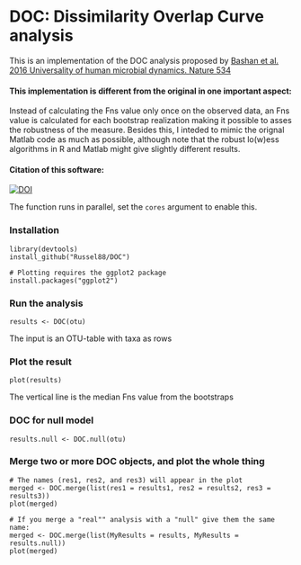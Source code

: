 DOC: Dissimilarity Overlap Curve analysis
=========================================

This is an implementation of the DOC analysis proposed by [Bashan et al.
2016 Universality of human microbial dynamics. Nature
534](http://www.nature.com/nature/journal/v534/n7606/abs/nature18301.html?foxtrotcallback=true)

#### This implementation is different from the original in one important aspect:

Instead of calculating the Fns value only once on the observed data, an
Fns value is calculated for each bootstrap realization making it
possible to asses the robustness of the measure. Besides this, I inteded
to mimic the orignal Matlab code as much as possible, although note that
the robust lo(w)ess algorithms in R and Matlab might give slightly
different results.

#### Citation of this software:

[![DOI](https://zenodo.org/badge/DOI/10.5281/zenodo.1169219.svg)](https://doi.org/10.5281/zenodo.1169219)

The function runs in parallel, set the `cores` argument to enable this.

### Installation

    library(devtools)
    install_github("Russel88/DOC")

    # Plotting requires the ggplot2 package
    install.packages("ggplot2")

### Run the analysis

    results <- DOC(otu)

The input is an OTU-table with taxa as rows

### Plot the result

    plot(results)

The vertical line is the median Fns value from the bootstraps

### DOC for null model

    results.null <- DOC.null(otu)

### Merge two or more DOC objects, and plot the whole thing

    # The names (res1, res2, and res3) will appear in the plot
    merged <- DOC.merge(list(res1 = results1, res2 = results2, res3 = results3))
    plot(merged)

    # If you merge a "real"" analysis with a "null" give them the same name:
    merged <- DOC.merge(list(MyResults = results, MyResults = results.null))
    plot(merged)
